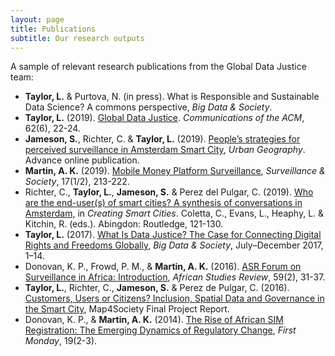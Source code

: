```yaml
---
layout: page
title: Publications
subtitle: Our research outputs
---
```


A sample of relevant research publications from the Global Data Justice team:
- **Taylor, L.** & Purtova, N. (in press). What is Responsible and Sustainable Data Science? A commons perspective, _Big Data & Society_.
- **Taylor, L.** (2019). [Global Data Justice](https://ssrn.com/abstract=3415106). _Communications of the ACM_, 62(6), 22-24.
- **Jameson, S.**, Richter, C. & **Taylor, L.** (2019). [People’s strategies for perceived surveillance in Amsterdam Smart City](https://doi.org/10.1080/02723638.2019.1614369), _Urban Geography_. Advance online publication.
- **Martin, A. K.** (2019). [Mobile Money Platform Surveillance](https://doi.org/10.24908/ss.v17i1/2.12924), _Surveillance & Society_, 17(1/2), 213-222.
- Richter, C., **Taylor, L.**, **Jameson, S.** & Perez del Pulgar, C. (2019). <a href="https://www.routledge.com/Creating-Smart-Cities-1st-Edition/Coletta-Evans-Heaphy-Kitchin/p/book/9780815396253" target="_blank"> Who are the end-user(s) of smart cities? A synthesis of conversations in Amsterdam,</a> in _Creating Smart Cities_. Coletta, C., Evans, L., Heaphy, L. & Kitchin, R. (eds.). Abingdon: Routledge, 121-130.
- **Taylor, L.** (2017). <a href="https://doi.org/10.1177/2053951717736335" target="_blank"> What Is Data Justice? The Case for Connecting Digital Rights and Freedoms Globally</a>, _Big Data & Society_, July–December 2017, 1–14.
- Donovan, K. P., Frowd, P. M., & **Martin, A. K.** (2016). <a href="https://doi.org/10.1017/asr.2016.35" target="_blank"> ASR Forum on Surveillance in Africa: Introduction</a>, _African Studies Review_, 59(2), 31-37.
- **Taylor, L.**, Richter, C., **Jameson, S.** & Perez de Pulgar, C. (2016). <a href="https://ssrn.com/abstract=2792565" target="_blank"> Customers, Users or Citizens? Inclusion, Spatial Data and Governance in the Smart City</a>, Map4Society Final Project Report.
- Donovan, K. P., & **Martin, A. K.** (2014). <a href="http://dx.doi.org/10.5210/fm.v19i2.4351" target="_blank">The Rise of African SIM Registration: The Emerging Dynamics of Regulatory Change</a>, _First Monday_, 19(2-3).

